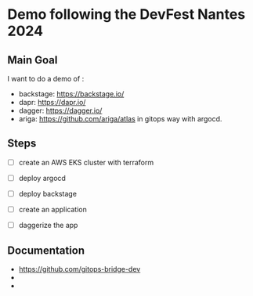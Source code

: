 # Demo following the DevFest Nantes 2024

## Main Goal
I want to do a demo of :
- backstage: https://backstage.io/
- dapr: https://dapr.io/
- dagger: https://dagger.io/
- ariga: https://github.com/ariga/atlas
in gitops way with argocd.

## Steps
- [ ] create an AWS EKS cluster with terraform
- [ ] deploy argocd 
- [ ] deploy backstage
- [ ] create an application
- [ ] daggerize the app



## Documentation
- https://github.com/gitops-bridge-dev
- 
- 